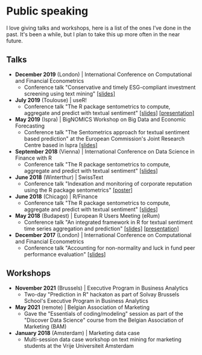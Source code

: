 # Public speaking

I love giving talks and workshops, here is a list of the ones I’ve done in the past. It's been a while, but I plan to take this up more often in the near future.

## Talks

- **December 2019** (London) | International Conference on Computational and Financial Econometrics
  - Conference talk "Conservative and timely ESG-compliant investment screening using text mining" [[slides]]()
- **July 2019** (Toulouse) | useR!
  - Conference talk "The R package sentometrics to compute, aggregate and predict with textual sentiment" [[slides]]() [[presentation]](https://www.youtube.com/watch?v=nAlHzz4CP9E)
- **May 2019** (Ispra) | BigNOMICS Workshop on Big Data and Economic Forecasting
  - Conference talk "The Sentometrics approach for textual sentiment based prediction" at the European Commission's Joint Research Centre based in Ispra [[slides]]()
- **September 2018** (Vienna) | International Conference on Data Science in Finance with R
  - Conference talk "The R package sentometrics to compute, aggregate and predict with textual sentiment" [[slides]]()
- **June 2018** (Winterthur) | SwissText
  - Conference talk "Indexation and monitoring of corporate reputation using the R package sentometrics" [[poster]]()
- **June 2018** (Chicago) | R/Finance
  - Conference talk "The R package sentometrics to compute, aggregate and predict with textual sentiment" [[slides]]()
- **May 2018** (Budapest) | European R Users Meeting (eRum)
  - Conference talk "An integrated framework in R for textual sentiment time series aggregation and prediction" [[slides]]() [[presentation]](https://www.youtube.com/watch?v=KC8LSBNvZrQ)
- **December 2017** (London) | International Conference on Computational and Financial Econometrics
  - Conference talk "Accounting for non-normality and luck in fund peer performance evaluation" [[slides]]()

## Workshops
- **November 2021** (Brussels) | Executive Program in Business Analytics
  - Two-day "Prediction in R" hackaton as part of Solvay Brussels School's Executive Program in Business Analytics
- **May 2021** (remote) | Belgian Association of Marketing
  - Gave the "Essentials of coding/modeling" session as part of the "Discover Data Science" course from the Belgian Association of Marketing (BAM)
- **January 2018** (Amsterdam) | Marketing data case
  - Multi-session data case workshop on text mining for marketing students at the Vrije Universiteit Amsterdam
